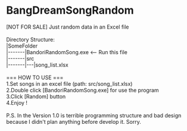 # BangDreamSongRandom
[NOT FOR SALE] Just random data in an Excel file
<br><br>
Directory Structure:
<br>
|SomeFolder <br>
|-------|BandoriRandomSong.exe <-- Run this file<br>
|-------|src <br>
|-------|---|song_list.xlsx 
<br>
<br>
=== HOW TO USE === <br>
1.Set songs in an excel file (path: src/song_list.xlsx) <br>
2.Double click [BandoriRandomSong.exe] for use the program <br>
3.Click [Random] button <br>
4.Enjoy !
<br><br>
P.S. In the Version 1.0 is terrible programming structure and bad design because I didn't plan anything before develop it. Sorry.
